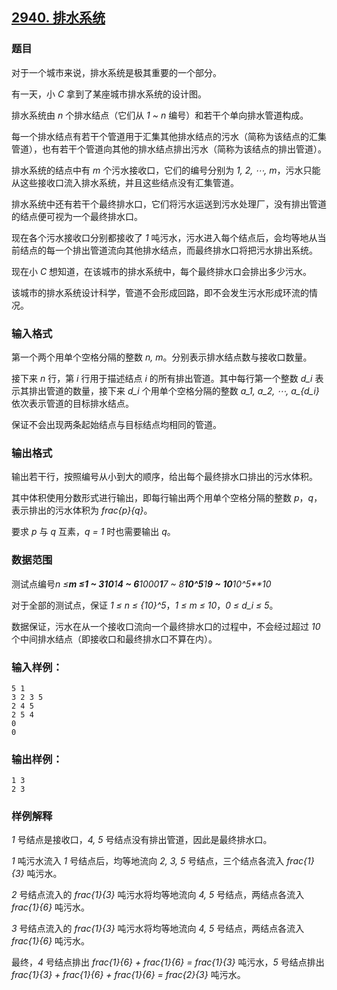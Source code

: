 ## [2940. 排水系统](https://www.acwing.com/problem/content/2943/)

### 题目

对于一个城市来说，排水系统是极其重要的一个部分。

有一天，小 *C* 拿到了某座城市排水系统的设计图。

排水系统由 *n* 个排水结点（它们从 *1 ~ n* 编号）和若干个单向排水管道构成。

每一个排水结点有若干个管道用于汇集其他排水结点的污水（简称为该结点的汇集管道），也有若干个管道向其他的排水结点排出污水（简称为该结点的排出管道）。

排水系统的结点中有 *m* 个污水接收口，它们的编号分别为 *1, 2, ⋯, m*，污水只能从这些接收口流入排水系统，并且这些结点没有汇集管道。

排水系统中还有若干个最终排水口，它们将污水运送到污水处理厂，没有排出管道的结点便可视为一个最终排水口。

现在各个污水接收口分别都接收了 *1* 吨污水，污水进入每个结点后，会均等地从当前结点的每一个排出管道流向其他排水结点，而最终排水口将把污水排出系统。

现在小 *C* 想知道，在该城市的排水系统中，每个最终排水口会排出多少污水。

该城市的排水系统设计科学，管道不会形成回路，即不会发生污水形成环流的情况。

### 输入格式

第一个两个用单个空格分隔的整数 *n, m*。分别表示排水结点数与接收口数量。

接下来 *n* 行，第 *i* 行用于描述结点 *i* 的所有排出管道。其中每行第一个整数 *d_i* 表示其排出管道的数量，接下来 *d_i* 个用单个空格分隔的整数 *a_1, a_2, ⋯, a_{d_i}* 依次表示管道的目标排水结点。

保证不会出现两条起始结点与目标结点均相同的管道。

### 输出格式

输出若干行，按照编号从小到大的顺序，给出每个最终排水口排出的污水体积。

其中体积使用分数形式进行输出，即每行输出两个用单个空格分隔的整数 *p*，*q*，表示排出的污水体积为 *frac{p}{q}*。

要求 *p* 与 *q* 互素，*q = 1* 时也需要输出 *q*。

### 数据范围

测试点编号*n ≤**m ≤**1 ~ 3**10**1**4 ~ 6**1000**1**7 ~ 8**10^5**1**9 ~ 10**10^5**10*

对于全部的测试点，保证 *1 ≤ n ≤ {10}^5*，*1 ≤ m ≤ 10*，*0 ≤ d_i ≤ 5*。

数据保证，污水在从一个接收口流向一个最终排水口的过程中，不会经过超过 *10* 个中间排水结点（即接收口和最终排水口不算在内）。

### 输入样例：

```
5 1
3 2 3 5
2 4 5
2 5 4
0
0
```

### 输出样例：

```
1 3
2 3
```

### 样例解释

*1* 号结点是接收口，*4, 5* 号结点没有排出管道，因此是最终排水口。

*1* 吨污水流入 *1* 号结点后，均等地流向 *2, 3, 5* 号结点，三个结点各流入 *frac{1}{3}* 吨污水。

*2* 号结点流入的 *frac{1}{3}* 吨污水将均等地流向 *4, 5* 号结点，两结点各流入 *frac{1}{6}* 吨污水。

*3* 号结点流入的 *frac{1}{3}* 吨污水将均等地流向 *4, 5* 号结点，两结点各流入 *frac{1}{6}* 吨污水。

最终，*4* 号结点排出 *frac{1}{6} + frac{1}{6} = frac{1}{3}* 吨污水，*5* 号结点排出 *frac{1}{3} + frac{1}{6} + frac{1}{6} = frac{2}{3}* 吨污水。
